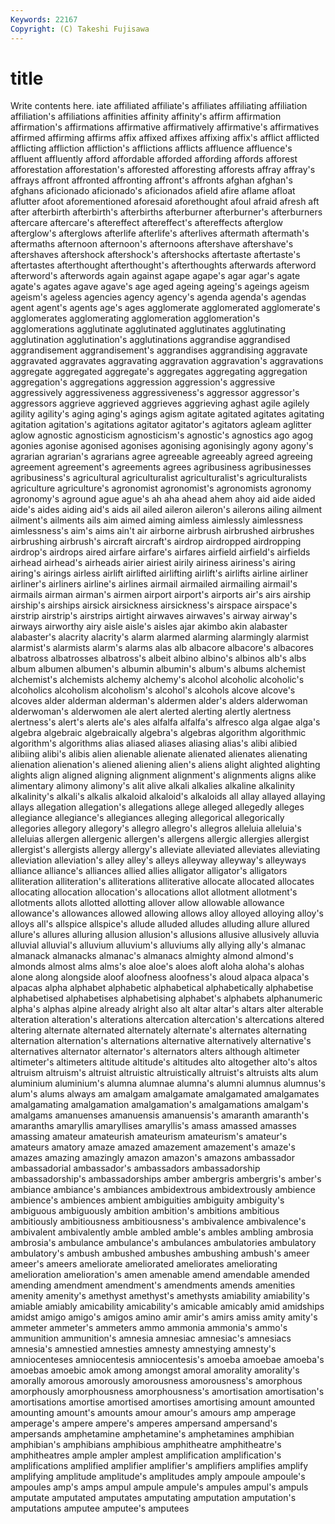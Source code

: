 ```yaml
---
Keywords: 22167 
Copyright: (C) Takeshi Fujisawa
---
```


# title

Write contents here.
iate
affiliated affiliate's affiliates affiliating affiliation affiliation's affiliations affinities affinity affinity's
affirm affirmation affirmation's affirmations affirmative affirmatively affirmative's affirmatives affirmed affirming
affirms affix affixed affixes affixing affix's afflict afflicted afflicting affliction
affliction's afflictions afflicts affluence affluence's affluent affluently afford affordable afforded
affording affords afforest afforestation afforestation's afforested afforesting afforests affray affray's
affrays affront affronted affronting affront's affronts afghan afghan's afghans aficionado
aficionado's aficionados afield afire aflame afloat aflutter afoot aforementioned aforesaid
aforethought afoul afraid afresh aft after afterbirth afterbirth's afterbirths afterburner
afterburner's afterburners aftercare aftercare's aftereffect aftereffect's aftereffects afterglow afterglow's afterglows
afterlife afterlife's afterlives aftermath aftermath's aftermaths afternoon afternoon's afternoons aftershave
aftershave's aftershaves aftershock aftershock's aftershocks aftertaste aftertaste's aftertastes afterthought afterthought's
afterthoughts afterwards afterword afterword's afterwords again against agape agape's agar
agar's agate agate's agates agave agave's age aged ageing ageing's
ageings ageism ageism's ageless agencies agency agency's agenda agenda's agendas
agent agent's agents age's ages agglomerate agglomerated agglomerate's agglomerates agglomerating
agglomeration agglomeration's agglomerations agglutinate agglutinated agglutinates agglutinating agglutination agglutination's agglutinations
aggrandise aggrandised aggrandisement aggrandisement's aggrandises aggrandising aggravate aggravated aggravates aggravating
aggravation aggravation's aggravations aggregate aggregated aggregate's aggregates aggregating aggregation aggregation's
aggregations aggression aggression's aggressive aggressively aggressiveness aggressiveness's aggressor aggressor's aggressors
aggrieve aggrieved aggrieves aggrieving aghast agile agilely agility agility's aging
aging's agings agism agitate agitated agitates agitating agitation agitation's agitations
agitator agitator's agitators agleam aglitter aglow agnostic agnosticism agnosticism's agnostic's
agnostics ago agog agonies agonise agonised agonises agonising agonisingly agony
agony's agrarian agrarian's agrarians agree agreeable agreeably agreed agreeing agreement
agreement's agreements agrees agribusiness agribusinesses agribusiness's agricultural agriculturalist agriculturalist's agriculturalists
agriculture agriculture's agronomist agronomist's agronomists agronomy agronomy's aground ague ague's
ah aha ahead ahem ahoy aid aide aided aide's aides
aiding aid's aids ail ailed aileron aileron's ailerons ailing ailment
ailment's ailments ails aim aimed aiming aimless aimlessly aimlessness aimlessness's
aim's aims ain't air airborne airbrush airbrushed airbrushes airbrushing airbrush's
aircraft aircraft's airdrop airdropped airdropping airdrop's airdrops aired airfare airfare's
airfares airfield airfield's airfields airhead airhead's airheads airier airiest airily
airiness airiness's airing airing's airings airless airlift airlifted airlifting airlift's
airlifts airline airliner airliner's airliners airline's airlines airmail airmailed airmailing
airmail's airmails airman airman's airmen airport airport's airports air's airs
airship airship's airships airsick airsickness airsickness's airspace airspace's airstrip airstrip's
airstrips airtight airwaves airwaves's airway airway's airways airworthy airy aisle
aisle's aisles ajar akimbo akin alabaster alabaster's alacrity alacrity's alarm
alarmed alarming alarmingly alarmist alarmist's alarmists alarm's alarms alas alb
albacore albacore's albacores albatross albatrosses albatross's albeit albino albino's albinos
alb's albs album albumen albumen's albumin albumin's album's albums alchemist
alchemist's alchemists alchemy alchemy's alcohol alcoholic alcoholic's alcoholics alcoholism alcoholism's
alcohol's alcohols alcove alcove's alcoves alder alderman alderman's aldermen alder's
alders alderwoman alderwoman's alderwomen ale alert alerted alerting alertly alertness
alertness's alert's alerts ale's ales alfalfa alfalfa's alfresco alga algae
alga's algebra algebraic algebraically algebra's algebras algorithm algorithmic algorithm's algorithms
alias aliased aliases aliasing alias's alibi alibied alibiing alibi's alibis
alien alienable alienate alienated alienates alienating alienation alienation's aliened aliening
alien's aliens alight alighted alighting alights align aligned aligning alignment
alignment's alignments aligns alike alimentary alimony alimony's alit alive alkali
alkalies alkaline alkalinity alkalinity's alkali's alkalis alkaloid alkaloid's alkaloids all
allay allayed allaying allays allegation allegation's allegations allege alleged allegedly
alleges allegiance allegiance's allegiances alleging allegorical allegorically allegories allegory allegory's
allegro allegro's allegros alleluia alleluia's alleluias allergen allergenic allergen's allergens
allergic allergies allergist allergist's allergists allergy allergy's alleviate alleviated alleviates
alleviating alleviation alleviation's alley alley's alleys alleyway alleyway's alleyways alliance
alliance's alliances allied allies alligator alligator's alligators alliteration alliteration's alliterations
alliterative allocate allocated allocates allocating allocation allocation's allocations allot allotment
allotment's allotments allots allotted allotting allover allow allowable allowance allowance's
allowances allowed allowing allows alloy alloyed alloying alloy's alloys all's
allspice allspice's allude alluded alludes alluding allure allured allure's allures
alluring allusion allusion's allusions allusive allusively alluvia alluvial alluvial's alluvium
alluvium's alluviums ally allying ally's almanac almanack almanacks almanac's almanacs
almighty almond almond's almonds almost alms alms's aloe aloe's aloes
aloft aloha aloha's alohas alone along alongside aloof aloofness aloofness's
aloud alpaca alpaca's alpacas alpha alphabet alphabetic alphabetical alphabetically alphabetise
alphabetised alphabetises alphabetising alphabet's alphabets alphanumeric alpha's alphas alpine already
alright also alt altar altar's altars alter alterable alteration alteration's
alterations altercation altercation's altercations altered altering alternate alternated alternately alternate's
alternates alternating alternation alternation's alternations alternative alternatively alternative's alternatives alternator
alternator's alternators alters although altimeter altimeter's altimeters altitude altitude's altitudes
alto altogether alto's altos altruism altruism's altruist altruistic altruistically altruist's
altruists alts alum aluminium aluminium's alumna alumnae alumna's alumni alumnus
alumnus's alum's alums always am amalgam amalgamate amalgamated amalgamates amalgamating
amalgamation amalgamation's amalgamations amalgam's amalgams amanuenses amanuensis amanuensis's amaranth amaranth's
amaranths amaryllis amaryllises amaryllis's amass amassed amasses amassing amateur amateurish
amateurism amateurism's amateur's amateurs amatory amaze amazed amazement amazement's amaze's
amazes amazing amazingly amazon amazon's amazons ambassador ambassadorial ambassador's ambassadors
ambassadorship ambassadorship's ambassadorships amber ambergris ambergris's amber's ambiance ambiance's ambiances
ambidextrous ambidextrously ambience ambience's ambiences ambient ambiguities ambiguity ambiguity's ambiguous
ambiguously ambition ambition's ambitions ambitious ambitiously ambitiousness ambitiousness's ambivalence ambivalence's
ambivalent ambivalently amble ambled amble's ambles ambling ambrosia ambrosia's ambulance
ambulance's ambulances ambulatories ambulatory ambulatory's ambush ambushed ambushes ambushing ambush's
ameer ameer's ameers ameliorate ameliorated ameliorates ameliorating amelioration amelioration's amen
amenable amend amendable amended amending amendment amendment's amendments amends amenities
amenity amenity's amethyst amethyst's amethysts amiability amiability's amiable amiably amicability
amicability's amicable amicably amid amidships amidst amigo amigo's amigos amino
amir amir's amirs amiss amity amity's ammeter ammeter's ammeters ammo
ammonia ammonia's ammo's ammunition ammunition's amnesia amnesiac amnesiac's amnesiacs amnesia's
amnestied amnesties amnesty amnestying amnesty's amniocenteses amniocentesis amniocentesis's amoeba amoebae
amoeba's amoebas amoebic amok among amongst amoral amorality amorality's amorally
amorous amorously amorousness amorousness's amorphous amorphously amorphousness amorphousness's amortisation amortisation's
amortisations amortise amortised amortises amortising amount amounted amounting amount's amounts
amour amour's amours amp amperage amperage's ampere ampere's amperes ampersand
ampersand's ampersands amphetamine amphetamine's amphetamines amphibian amphibian's amphibians amphibious amphitheatre
amphitheatre's amphitheatres ample ampler amplest amplification amplification's amplifications amplified amplifier
amplifier's amplifiers amplifies amplify amplifying amplitude amplitude's amplitudes amply ampoule
ampoule's ampoules amp's amps ampul ampule ampule's ampules ampul's ampuls
amputate amputated amputates amputating amputation amputation's amputations amputee amputee's amputees
